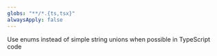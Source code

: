 ```yaml
---
globs: "**/*.{ts,tsx}"
alwaysApply: false
---
```


Use enums instead of simple string unions when possible in TypeScript code
